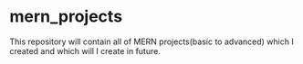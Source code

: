 # mern_projects
This repository will contain all of MERN projects(basic to advanced) which I created and which will I create in future.
